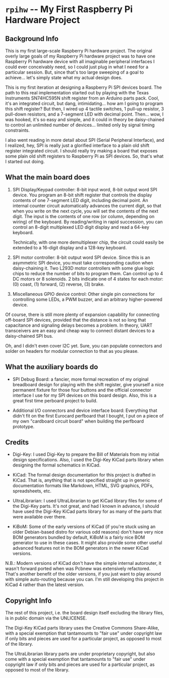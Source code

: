 `rpihw` -- My First Raspberry Pi Hardware Project
=================================================

Background Info
---------------

This is my first large-scale Raspberry Pi hardware project.  The
original overly large goals of my Raspberry Pi hardware project was to
have one Raspberry Pi hardware device with all imaginable peripheral
interfaces I could ever conceivably need, so I could just plug in what
I need for a particular session.  But, since that's too large sweeping
of a goal to achieve... let's simply state what my actual design does.

This is my first iteration at designing a Raspberry Pi SPI devices
board.  The path to this real implementation started out by playing
with the Texas Instruments SN74HC595N shift register from an Arduino
parts pack.  Cool, it's an integrated circuit, but dang,
intimidating... how am I going to program this shift register?  But
then, I wired up 4 tactile switches, 1 pull-up resistor, 3 pull-down
resistors, and a 7-segment LED with decimal point.  Then... wow, I was
hooked, it's so easy and simple, and it could in theory be
daisy-chained to control an unlimited number of devices... limited
only by signal timing constraints.

I also went reading in more detail about SPI (Serial Peripheral
Interface), and I realized, hey, SPI is really just a glorified
interface to a plain old shift register integrated circuit.  I should
really try making a board that exposes some plain old shift registers
to Raspberry Pi as SPI devices.  So, that's what I started out doing.

What the main board does
------------------------

1. SPI Display/Keypad controller: 8-bit input word, 8-bit output word
   SPI device.  You program an 8-bit shift register that controls the
   display contents of one 7-segment LED digit, including decimal
   point.  An internal counter circuit automatically advances the
   current digit, so that when you write on the next cycle, you will
   set the contents of the next digit.  The input is the contents of
   one row (or column, depending on wiring) of the keyboard.  By
   reading/writing in rapid succession, you can control an 8-digit
   multiplexed LED digit display and read a 64-key keyboard.

   Technically, with one more demultiplexer chip, the circuit could
   easily be extended to a 16-digit display and a 128-key keyboard.

2. SPI motor controller: 8-bit output word SPI device.  Since this is
   an asymmetric SPI device, you must take corresponding caution when
   daisy-chaining it.  Two L293D motor controllers with some glue
   logic chips to reduce the number of bits to program them.  Can
   control up to 4 DC motors or 8 solenoids.  2 bits indicate one of 4
   states for each motor: (0) coast, (1) forward, (2) reverse, (3)
   brake.

3. Miscellaneous GPIO device control: Other single pin connections for
   controlling some LEDs, a PWM buzzer, and an arbitrary
   higher-powered device.

Of course, there is still more plenty of expansion capability for
connecting off-board SPI devices, provided that the distance is not so
long that capacitance and signaling delays becomes a problem.  In
theory, UART transceivers are an easy and cheap way to connect distant
devices to a daisy-chained SPI bus.

Oh, and I didn't even cover I2C yet.  Sure, you can populate
connectors and solder on headers for modular connection to that as you
please.

What the auxiliary boards do
----------------------------

* SPI Debug Board: a fancier, more formal recreation of my original
  breadboard design for playing with the shift register, give yourself
  a nice permanent fixture for those four buttons and the official
  connector interface I use for my SPI devices on this board design.
  Also, this is a great first time perboard project to build.

* Additional I/O connectors and device interface board: Everything
  that didn't fit on the first Eurocard perfboard that I bought, I put
  on a piece of my own "cardboard circuit board" when building the
  perfboard prototype.

Credits
-------

* Digi-Key: I used Digi-Key to prepare the Bill of Materials from my
  initial design specifications.  Also, I used the Digi-Key KiCad
  parts library when designing the formal schematics in KiCad.

* KiCad: The formal design documentation for this project is drafted
  in KiCad.  That is, anything that is not specified straight up in
  generic documentation formats like Markdown, HTML, SVG graphics,
  PDFs, spreadsheets, etc.

* UltraLibrarian: I used UltraLibrarian to get KiCad library files for
  some of the Digi-Key parts.  It's not great, and had I known in
  advance, I should have used the Digi-Key KiCad parts library for as
  many of the parts that were available over there.

* KiBoM: Some of the early versions of KiCad (if you're stuck using an
  older Debian-based distro for various odd reasons) don't have very
  nice BOM generators bundled by default, KiBoM is a fairly nice BOM
  generator to use in these cases.  It might also provide some other
  useful advanced features not in the BOM generators in the newer
  KiCad versions.

N.B.: Modern versions of KiCad don't have the simple internal
autorouter, it wasn't forward ported when was Pcbnew was extensively
refactored.  That's another benefit of the older versions, if you just
want to play around with simple auto-routing because you can.  I'm
still developing this project in KiCad 4 rather than the latest
version.

Copyright Info
--------------

The rest of this project, i.e. the board design itself excluding the
library files, is in public domain via the UNLICENSE.

The Digi-Key KiCad parts library uses the Creative Commons
Share-Alike, with a special exemption that tantamounts to "fair use"
under copyright law if only bits and pieces are used for a particular
project, as opposed to most of the library.

The UltraLibrarian library parts are under proprietary copyright, but
also come with a special exemption that tantamounts to "fair use"
under copyright law if only bits and pieces are used for a particular
project, as opposed to most of the library.
